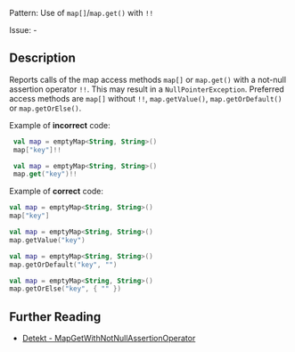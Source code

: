 Pattern: Use of `map[]`/`map.get()` with `!!`

Issue: -

## Description

Reports calls of the map access methods `map[]` or `map.get()` with a not-null assertion operator `!!`. This may result in a `NullPointerException`. Preferred access methods are `map[]` without `!!`, `map.getValue()`, `map.getOrDefault()` or `map.getOrElse()`.

Example of **incorrect** code:

```kotlin val map = emptyMap<String, String>() map["key"]!!
 val map = emptyMap<String, String>() map.get("key")!!```

Example of **correct** code:

```kotlinval map = emptyMap<String, String>()map["key"]
val map = emptyMap<String, String>()map.getValue("key")
val map = emptyMap<String, String>()map.getOrDefault("key", "")
val map = emptyMap<String, String>()map.getOrElse("key", { "" })```

## Further Reading

* [Detekt - MapGetWithNotNullAssertionOperator](https://detekt.dev/docs/rules/potential-bugs/#mapgetwithnotnullassertionoperator)